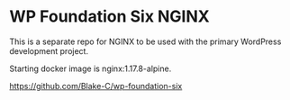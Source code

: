 # WP Foundation Six NGINX

This is a separate repo for NGINX to be used with the primary WordPress development project.

Starting docker image is nginx:1.17.8-alpine.

https://github.com/Blake-C/wp-foundation-six
